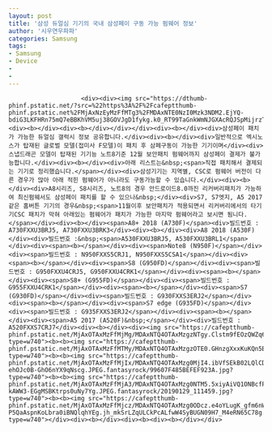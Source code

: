 ```yaml
---
layout: post
title: '삼성 듀얼심 기기의 국내 삼성페이 구동 가능 펌웨어 정보'
author: '시우연우파파'
categories: Samsung
tags:
- Samsung
- Device
-
-
---
```



<script> location.href='https://cafe.naver.com/develoid/847699' ; </script>


















						<div><div><img src="https://dthumb-phinf.pstatic.net/?src=%22https%3A%2F%2Fcafeptthumb-phinf.pstatic.net%2FMjAxNzEyMzFfMTg3%2FMDAxNTE0NzI0Mzk3NDM2.EjYQ-bdiG3LKFHRn75mQ7eBBKhVM5uj38GOVJgD1fykg.k0_RT99TaGnkWmNJGXAcRQJSpMijrzTByQNphac_hqEg.PNG.searphiel9%2F%25EA%25B2%258C%25EC%258B%259C%25EA%25B8%2580_%25EC%259E%2591%25EC%2584%25B1_%25EC%25A0%2584_%25EA%25BC%25AD_%25EC%259D%25BD%25EC%2596%25B4%25EC%25A3%25BC%25EC%2584%25B8%25EC%259A%2594_%2528IT_%25EC%2586%258C%25ED%2586%25B5_%25EA%25B2%258C%25EC%258B%259C%25ED%258C%2590.png%3Ftype%3Dw740%22&amp;type=cafe_wa740"><div><b></div><div><b></div></div></div><div><b></div><div>삼성페이 패치가 가능한 듀얼심 갤럭시 정보 공유합니다.</div><div><b></div><div>일반적으로 엑시노스가 탑재된 글로벌 모델(접미사 F모델)이 패치 후 삼페구동이 가능한 기기이며</div><div>스냅드래곤 모델이 탑재된 기기능 노트8기준 12월 보안패치 펌웨어까지 삼성페이 결제가 불가능합니다.</div><div><b></div><div>아래 리스트는&nbsp;<span>직접 패치해서 결제되는 기기로 정리했습니다.</span></div><div>삼성기기는 지역별, CSC로 펌웨어 버전이 다른 경우가 많아 아래 적힌 펌웨어가 아니라도 구동가능할 수 있습니다.</div><div><b></div><div>A8시리즈, S8시리즈, 노트8의 경우 안드로이드8.0까진 리커버리패치가 가능하여 최신펌웨서도 삼성페이 패치를 할 수 있으나&nbsp;</div><div>S7, S7엣지, A5 2017같은 홈버튼 기기의 경우&nbsp;<span>11월이후 보안패치가 적용되면서 리커버리에서의 타기기CSC 패치가 막혀 아래있는 펌웨어가 패치가 가능한 마지막 펌웨어라고 보시면 됨니다.</span></div><div><b></div><span>A8+ 2018 (A730F)</span><div>빌드번호 : A730FXXU3BRJ5, A730FXXU3BRK3</div><div><b></div><div>A8 2018 (A530F)</div><div>빌드번호 :&nbsp;<span>A530FXXU3BRJ5, A530FXXU3BRL1</span></div><div><span><b></span></div><div><span>Note8 (N950F)</span></div><div><span>빌드번호 : N950FXXS5CRJ1, N950FXXS5CSA1</span></div><div><span><b></span></div><div><span>S8 (G950FD)</span></div><div><span>빌드번호 : G950FXXU4CRJ5, G950FXXU4CRK1</span></div><div><span><b></span></div><div><span>S8+ (G955FD)</span></div><div><span>빌드번호 : G955FXXU4CRK1</span></div><div><span><b></span></div><div><span>S7 (G930FD)</span></div><div><span>빌드번호 : G930FXXS3ERJ2</span></div><div><span><b></span></div><div><span>S7 edge (G935FD)</span></div><div><span>빌드번호 : G935FXXS3ERJ2</span></div><div><span><b></span></div><div><span>A5 2017 (A520F)&nbsp;</span></div><div>빌드번호 : A520FXXS7CRJ7</div><div><b></div><div><img src="https://cafeptthumb-phinf.pstatic.net/MjAxOTAxMzFfMjMg/MDAxNTQ4OTAxMzgzNTgy.Clstm9fEOzQWZq670yvWD3zTXKkU9us1jccecrTm6_Ug.fAQ9ZgtPK8WaaHYKpPA2S8LpOdC0NmmlOGn8YsD_JtEg.JPEG.fantasyrock/99F7D9485C523BA725.jpg?type=w740"><b><b><img src="https://cafeptthumb-phinf.pstatic.net/MjAxOTAxMzFfMTMy/MDAxNTQ4OTAxMzgzOTE0.GHnzgXxxKuKQn5Bv7Mtj4P5TVbIJuGk1PDBZKYEB0Vkg.egRh4s90XJ_c_a9lBaLrYBS6kmMwpOpEdfkuehRZEccg.JPEG.fantasyrock/99FA40335C467E4E1A.jpg?type=w740"><b><b><img src="https://cafeptthumb-phinf.pstatic.net/MjAxOTAxMzFfMjIx/MDAxNTQ4OTAxMzg0MjI4.ibVfSEkB02LQlCDKP03VcWOGWF_gV0li63woTmf_OEMg.HWWNSm0Ej_DHuq7QyinD_6-ehOJc0B-GhO6nYX9qNscg.JPEG.fantasyrock/99607F485BEFEF923A.jpg?type=w740"><b><b><img src="https://cafeptthumb-phinf.pstatic.net/MjAxOTAxMzFfMjA3/MDAxNTQ4OTAxMzg0NTM5.5xiyAiVQ1ONBcfPFlUJcfkUqDenhpsmnN417JVSwHnAg.qwqxVU0Aw6SS_FJAFPy-kAWW3-EGgMSBKtrps0uNy7Yg.JPEG.fantasyrock/20190129_111459.jpg?type=w740"><b><b><img src="https://cafeptthumb-phinf.pstatic.net/MjAxOTAxMzFfMjcz/MDAxNTQ4OTAxMzg0ODcz.e4oYLugK_gfm6nWZXv-P5QaAspnKoLbra0iBNQlqhYEg.jh_mkSrLZqULCkPcALfwW4SyBUGN09H7_M4eRN65C78g.JPEG.fantasyrock/20190129_182017.jpg?type=w740"></div><div><b></div><div><b><div><b></div></div>

